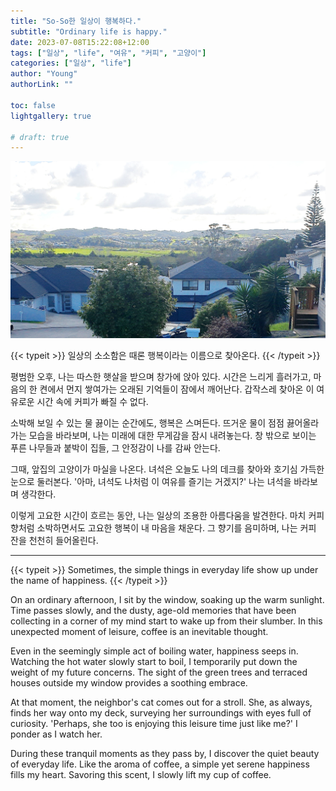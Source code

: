 ```yaml
---
title: "So-So한 일상이 행복하다."
subtitle: "Ordinary life is happy."
date: 2023-07-08T15:22:08+12:00
tags: ["일상", "life", "여유", "커피", "고양이"]
categories: ["일상", "life"]
author: "Young"
authorLink: ""

toc: false
lightgallery: true

# draft: true
---
```


![Neighborhood](neighborhood-nz.jpeg "집에서 바라본 마을 전경")

<p> {{< typeit >}}
일상의 소소함은 때론 행복이라는 이름으로 찾아온다.
{{< /typeit >}} </p>

평범한 오후, 나는 따스한 햇살을 받으며 창가에 앉아 있다. 시간은 느리게 흘러가고, 마음의 한 켠에서 먼지 쌓여가는 오래된 기억들이 잠에서 깨어난다. 갑작스레 찾아온 이 여유로운 시간 속에 커피가 빠질 수 없다.

소박해 보일 수 있는 물 끓이는 순간에도, 행복은 스며든다. 뜨거운 물이 점점 끓어올라가는 모습을 바라보며, 나는 미래에 대한 무게감을 잠시 내려놓는다. 창 밖으로 보이는 푸른 나무들과 붙박이 집들, 그 안정감이 나를 감싸 안는다.

그때, 앞집의 고양이가 마실을 나온다. 녀석은 오늘도 나의 데크를 찾아와 호기심 가득한 눈으로 둘러본다. '아마, 녀석도 나처럼 이 여유를 즐기는 거겠지?' 나는 녀석을 바라보며 생각한다.

이렇게 고요한 시간이 흐르는 동안, 나는 일상의 조용한 아름다움을 발견한다. 마치 커피 향처럼 소박하면서도 고요한 행복이 내 마음을 채운다. 그 향기를 음미하며, 나는 커피 잔을 천천히 들어올린다.

----

{{< typeit >}}
Sometimes, the simple things in everyday life show up under the name of happiness.
{{< /typeit >}}

On an ordinary afternoon, I sit by the window, soaking up the warm sunlight. Time passes slowly, and the dusty, age-old memories that have been collecting in a corner of my mind start to wake up from their slumber. In this unexpected moment of leisure, coffee is an inevitable thought.

Even in the seemingly simple act of boiling water, happiness seeps in. Watching the hot water slowly start to boil, I temporarily put down the weight of my future concerns. The sight of the green trees and terraced houses outside my window provides a soothing embrace.

At that moment, the neighbor's cat comes out for a stroll. She, as always, finds her way onto my deck, surveying her surroundings with eyes full of curiosity. 'Perhaps, she too is enjoying this leisure time just like me?' I ponder as I watch her.

During these tranquil moments as they pass by, I discover the quiet beauty of everyday life. Like the aroma of coffee, a simple yet serene happiness fills my heart. Savoring this scent, I slowly lift my cup of coffee.